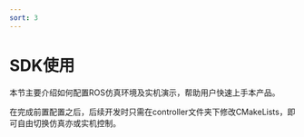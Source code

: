 ```yaml
---
sort: 3
---
```


# SDK使用

本节主要介绍如何配置ROS仿真环境及实机演示，帮助用户快速上手本产品。

在完成前置配置之后，后续开发时只需在controller文件夹下修改CMakeLists，即可自由切换仿真亦或实机控制。